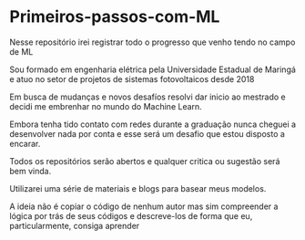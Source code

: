 # Primeiros-passos-com-ML

Nesse repositório irei registrar todo o progresso que venho tendo no campo de ML

Sou formado em engenharia elétrica pela Universidade Estadual de Maringá e atuo no setor de projetos de sistemas fotovoltaicos desde 2018

Em busca de mudanças e novos desafíos resolvi dar inicio ao mestrado e decidi me embrenhar no mundo do Machine Learn.

Embora tenha tido contato com redes durante a graduação nunca cheguei a desenvolver nada por conta e esse será um desafio que estou disposto a encarar.


Todos os repositórios serão abertos e qualquer critica ou sugestão será bem vinda.


Utilizarei uma série de materiais e blogs para basear meus modelos.

A ideia não é copiar o código de nenhum autor mas sim compreender a lógica por trás de seus códigos e descreve-los de forma que eu, particularmente, consiga aprender
